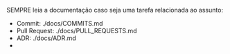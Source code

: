 SEMPRE leia a documentação caso seja uma tarefa relacionada ao assunto: 
- Commit: ./docs/COMMITS.md
- Pull Request: ./docs/PULL_REQUESTS.md
- ADR: ./docs/ADR.md
- 